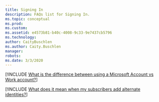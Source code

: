 ```yaml
---
title: Signing In
description: FAQs list for Signing In.
ms.topic: conceptual
ms.prod: 
ms.custom: 
ms.assetid: e4573b81-b40c-4008-9c33-9e7437cb5796
ms.technology: 
author: CaityBuschlen
ms.author: Caity.Buschlen
manager: 
robots: 
ms.date: 3/3/2020
---
```


[!INCLUDE [What is the difference between using a Microsoft Account vs Work account?](group3_1.md)]

[!INCLUDE [What does it mean when my subscribers add alternate identities?](group3_2.md)]

